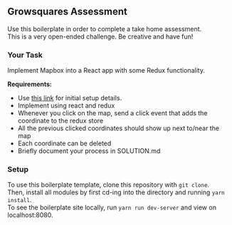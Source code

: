 ## Growsquares Assessment

Use this boilerplate in order to complete a take home assessment. <br/>
This is a very open-ended challenge. Be creative and have fun!

### Your Task

Implement Mapbox into a React app with some Redux functionality. 

__Requirements:__
- Use [this link](https://docs.mapbox.com/help/tutorials/use-mapbox-gl-js-with-react/) for initial setup details.
- Implement using react and redux
- Whenever you click on the map, send a click event that adds the coordinate to the redux store
- All the previous clicked coordinates should show up next to/near the map
- Each coordinate can be deleted
- Briefly document your process in SOLUTION.md

### Setup

To use this boilerplate template, clone this repository with
```git clone```. <br/>
Then, install all modules by first cd-ing into
the directory and running ```yarn install```. <br/>
To see the boilerplate site locally, run ```yarn run dev-server``` and view on localhost:8080.
